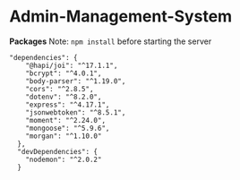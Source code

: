 # Admin-Management-System

**Packages**
Note: `npm install` before starting the server

```
"dependencies": {
    "@hapi/joi": "^17.1.1",
    "bcrypt": "^4.0.1",
    "body-parser": "^1.19.0",
    "cors": "^2.8.5",
    "dotenv": "^8.2.0",
    "express": "^4.17.1",
    "jsonwebtoken": "^8.5.1",
    "moment": "^2.24.0",
    "mongoose": "^5.9.6",
    "morgan": "^1.10.0"
  },
  "devDependencies": {
    "nodemon": "^2.0.2"
  }
```